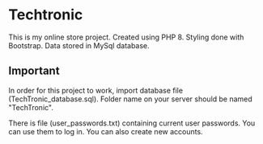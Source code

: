 # Techtronic

This is my online store project. 
Created using PHP 8. Styling done with Bootstrap. Data stored in MySql database.

## Important

In order for this project to work, import database file (TechTronic_database.sql). Folder name on your server should be named "TechTronic". 

There is file (user_passwords.txt) containing current user passwords. You can use them to log in. You can also create new accounts.
